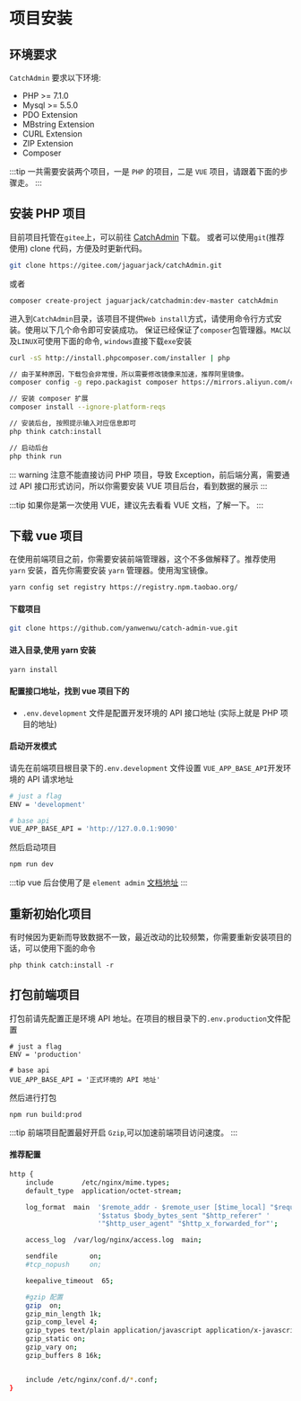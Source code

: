 # 项目安装

## 环境要求

`CatchAdmin` 要求以下环境:

- PHP >= 7.1.0
- Mysql >= 5.5.0
- PDO Extension
- MBstring Extension
- CURL Extension
- ZIP Extension
- Composer

:::tip
一共需要安装两个项目，一是 `PHP` 的项目，二是 `VUE` 项目，请跟着下面的步骤走。
:::

## 安装 PHP 项目

目前项目托管在`gitee`上，可以前往 [CatchAdmin](https://gitee.com/jaguarjack/catchAdmin) 下载。
或者可以使用`git`(推荐使用) clone 代码，方便及时更新代码。

```sh
git clone https://gitee.com/jaguarjack/catchAdmin.git
```

或者

```
composer create-project jaguarjack/catchadmin:dev-master catchAdmin
```

进入到`CatchAdmin`目录，该项目不提供`Web install`方式，请使用命令行方式安装。使用以下几个命令即可安装成功。
保证已经保证了`composer`包管理器。`MAC`以及`LINUX`可使用下面的命令, `windows`直接下载`exe`安装

```sh
curl -sS http://install.phpcomposer.com/installer | php

// 由于某种原因，下载包会非常慢，所以需要修改镜像来加速，推荐阿里镜像。
composer config -g repo.packagist composer https://mirrors.aliyun.com/composer/

// 安装 composer 扩展
composer install --ignore-platform-reqs

// 安装后台, 按照提示输入对应信息即可
php think catch:install

// 启动后台
php think run
```

::: warning
注意不能直接访问 PHP 项目，导致 Exception，前后端分离，需要通过 API 接口形式访问，所以你需要安装 VUE 项目后台，看到数据的展示
:::

:::tip
如果你是第一次使用 VUE，建议先去看看 VUE 文档，了解一下。
:::

## 下载 vue 项目

在使用前端项目之前，你需要安装前端管理器，这个不多做解释了。推荐使用`yarn` 安装，首先你需要安装 `yarn` 管理器。使用淘宝镜像。

```sh
yarn config set registry https://registry.npm.taobao.org/
```

#### 下载项目

```sh
git clone https://github.com/yanwenwu/catch-admin-vue.git
```

#### 进入目录,使用 yarn 安装

```sh
yarn install
```

#### 配置接口地址，找到 vue 项目下的

- `.env.development` 文件是配置开发环境的 API 接口地址 (实际上就是 PHP 项目的地址)

#### 启动开发模式

请先在前端项目根目录下的`.env.development` 文件设置 `VUE_APP_BASE_API`开发环境的 API 请求地址

```sh
# just a flag
ENV = 'development'

# base api
VUE_APP_BASE_API = 'http://127.0.0.1:9090'
```

然后启动项目

```sh
npm run dev
```

:::tip
vue 后台使用了是 `element admin` [文档地址](https://panjiachen.gitee.io/vue-element-admin-site/zh/)
:::

## 重新初始化项目

有时候因为更新而导致数据不一致，最近改动的比较频繁，你需要重新安装项目的话，可以使用下面的命令

```
php think catch:install -r
```

## 打包前端项目

打包前请先配置正是环境 API 地址。在项目的根目录下的`.env.production`文件配置

```
# just a flag
ENV = 'production'

# base api
VUE_APP_BASE_API = '正式环境的 API 地址'
```

然后进行打包

```
npm run build:prod
```

:::tip
前端项目配置最好开启 `Gzip`,可以加速前端项目访问速度。
:::

#### 推荐配置

```sh
http {
    include       /etc/nginx/mime.types;
    default_type  application/octet-stream;

    log_format  main  '$remote_addr - $remote_user [$time_local] "$request" '
                      '$status $body_bytes_sent "$http_referer" '
                      '"$http_user_agent" "$http_x_forwarded_for"';

    access_log  /var/log/nginx/access.log  main;

    sendfile        on;
    #tcp_nopush     on;

    keepalive_timeout  65;

    #gzip 配置
    gzip  on;
    gzip_min_length 1k;
    gzip_comp_level 4;
    gzip_types text/plain application/javascript application/x-javascript text/css application/xml text/javascript ;
    gzip_static on;
    gzip_vary on;
    gzip_buffers 8 16k;


    include /etc/nginx/conf.d/*.conf;
}
```

